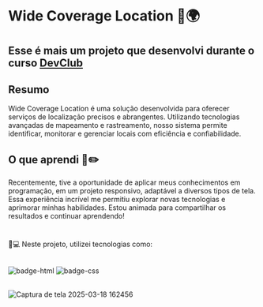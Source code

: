 <h1> Wide Coverage Location 📍🌍 </h1>

<h2>Esse é mais um projeto que desenvolvi durante o curso <a href="https://rodolfomori.com.br/devclub" target="_blank"/>DevClub</a> </h2> 



<h2>Resumo</h2>
<p>Wide Coverage Location é uma solução desenvolvida para oferecer serviços de localização precisos e abrangentes. 
Utilizando tecnologias avançadas de mapeamento e rastreamento, nosso sistema permite identificar, 
monitorar e gerenciar locais com eficiência e confiabilidade.

</p>

###

<h2>O que aprendi 📄✏️ </h2>
<p>Recentemente, tive a oportunidade de aplicar meus conhecimentos em programação, em um projeto responsivo, adaptável a diversos tipos de tela. 
  Essa experiência incrível me permitiu explorar novas tecnologias e aprimorar minhas habilidades. Estou animada para compartilhar os resultados e continuar aprendendo!</p>

#


<p>🤖💻 Neste projeto, utilizei tecnologias como:</p>
<br>

<img src="https://img.shields.io/badge/HTML5-E34F26?style=for-the-badge&logo=html5&logoColor=white" alt="badge-html"/>
<img src="https://img.shields.io/badge/CSS3-1572B6?style=for-the-badge&logo=css3&logoColor=white" alt="badge-css"/>
<br>
<br>



![Captura de tela 2025-03-18 162456](https://github.com/user-attachments/assets/0174a906-ae66-4b87-b98f-41790472fe7f)




